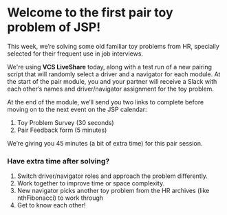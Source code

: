 # Welcome to the first pair toy problem of JSP!

This week, we’re solving some old familiar toy problems from HR, specially selected for their frequent use in job interviews.

We're using __VCS LiveShare__ today, along with a test run of a new pairing script that will randomly select a driver and a navigator for each module. At the start of the pair module, you and your partner will receive a Slack with each other’s names and driver/navigator assignment for the toy problem.

At the end of the module, we’ll send you two links to complete before moving on to the next event on the JSP calendar:

1. Toy Problem Survey (30 seconds)
2. Pair Feedback form (5 minutes)

We’re giving you 45 minutes (a bit of extra time) for this pair session.

### Have extra time after solving?

1. Switch driver/navigator roles and approach the problem differently.
2. Work together to improve time or space complexity.
3. New navigator picks another toy problem from the HR archives (like nthFibonacci) to work through
4. Get to know each other!
